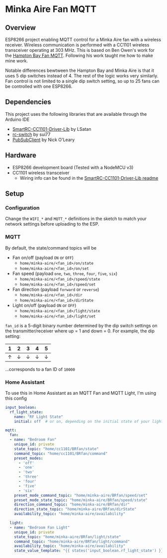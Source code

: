 # Minka Aire Fan MQTT

## Overview
ESP8266 project enabling MQTT control for a Minka Aire fan with a wireless receiver. Wireless communication is performed with a CC1101 wireless transceiver operating at 303 MHz.
This is based on Ben Owen's work for the [Hampton Bay Fan MQTT](https://github.com/owenb321/hampton-bay-fan-mqtt). Following his work taught me how to make mine work.

Notable differences bewtween the Hampton Bay and Minka Aire is that it uses 5 dip switches instead of 4. The rest of the logic works very similarly.
Fan control is not limited to a single dip switch setting, so up to 25 fans can be controlled with one ESP8266.

## Dependencies
This project uses the following libraries that are available through the Arduino IDE
* [SmartRC-CC1101-Driver-Lib](https://github.com/LSatan/SmartRC-CC1101-Driver-Lib) by LSatan
* [rc-switch](https://github.com/sui77/rc-switch) by sui77
* [PubSubClient](https://pubsubclient.knolleary.net/) by Nick O'Leary

## Hardware
* ESP8266 development board (Tested with a NodeMCU v3)
* CC1101 wireless transceiver
  * Wiring info can be found in the [SmartRC-CC1101-Driver-Lib readme](https://github.com/LSatan/SmartRC-CC1101-Driver-Lib#wiring)

## Setup
### Configuration
Change the `WIFI_*` and `MQTT_*` definitions in the sketch to match your network settings before uploading to the ESP.
### MQTT
By default, the state/command topics will be
* Fan on/off (payload `ON` or `OFF`)
  * `home/minka-aire/<fan_id>/on/state`
  * `home/minka-aire/<fan_id>/on/set`
* Fan speed (payload `one`, `two`, `three`, `four`, `five`, `six`)
  * `home/minka-aire/<fan_id>/speed/state`
  * `home/minka-aire/<fan_id>/speed/set`
* Fan direction (payload `forward` or `reverse`)
  * `home/minka-aire/<fan_id>/dir`
  * `home/minka-aire/<fan_id>/dirState`
* Light on/off (payload `ON` or `OFF`)
  * `home/minka-aire/<fan_id>/light/state`
  * `home/minka-aire/<fan_id>/light/set`

`fan_id` is a 5-digit binary number determined by the dip switch settings on the transmitter/receiver where up = 1 and down = 0. For example, the dip setting:

|1|2|3|4|5|
|-|-|-|-|-|
|↑|↓|↓|↓|↓|

...corresponds to a fan ID of `10000`

### Home Assistant
To use this in Home Assistant as an MQTT Fan and MQTT Light, I'm using this config
```yaml
input_boolean:
  rf_light_state:
    name: "RF Light State"
    initial: off  # or on, depending on the initial state of your light when HA starts

mqtt:
  fan:
  - name: "Bedroom Fan"
    unique_id: private
    state_topic: "home/cc1101/BRfan/state"
    command_topic: "home/cc1101/BRfan/command"
    preset_modes:
      - 'off'
      - 'one'
      - 'two'
      - 'three'
      - 'four'
      - 'five'
      - 'six'
    preset_mode_command_topic: "home/minka-aire/BRfan/speed/set"
    preset_mode_state_topic: "home/minka-aire/BRfan/speed/state"
    direction_command_topic: "home/minka-aire/BRfan/dir"
    direction_state_topic: "home/minka-aire/BRfan/dirState"
    availability_topic: "home/minka-aire/availability"

  light:
  - name: "Bedroom Fan Light"
    unique_id: private
    state_topic: "home/minka-aire/BRfan/light/state"
    command_topic: "home/minka-aire/BRfan/light/command"
    availability_topic: "home/minka-aire/availability"
    state_value_template: "{{ states('input_boolean.rf_light_state') }}"
```
